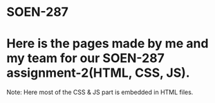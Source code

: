 # SOEN-287
# Here is the pages made by me and my team for our SOEN-287 assignment-2(HTML, CSS, JS).            
Note: Here most of the CSS & JS part is embedded in HTML files.
